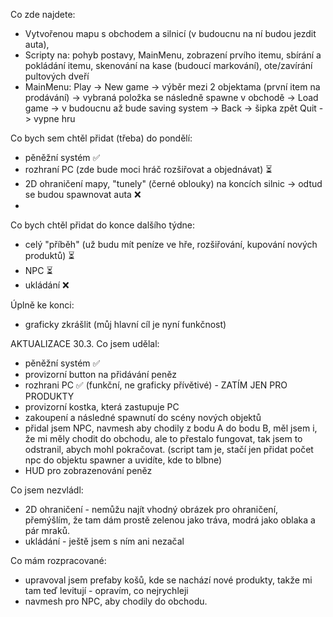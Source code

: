 Co zde najdete:
  - Vytvořenou mapu s obchodem a silnicí (v budoucnu na ní budou jezdit auta),
  - Scripty na: pohyb postavy, MainMenu, zobrazení prvího itemu, sbírání a pokládání itemu, skenování na kase (budoucí markování), ote/zavírání pultových dveří
  - MainMenu: Play -> New game -> výběr mezi 2 objektama (první item na prodávání) -> vybraná položka se následně spawne v obchodě
                   -> Load game -> v budoucnu až bude saving system
                   -> Back -> šipka zpět
              Quit -> vypne hru

 Co bych sem chtěl přidat (třeba) do pondělí:
   - pěněžní systém ✅
   - rozhraní PC (zde bude moci hráč rozšiřovat a objednávat) ⏳
   - 2D ohraničení mapy, "tunely" (černé oblouky) na koncích silnic -> odtud se budou spawnovat auta ❌
   - 

Co bych chtěl přidat do konce dalšího týdne:
  - celý "příběh" (už budu mít peníze ve hře, rozšiřování, kupování nových produktů) ⏳
  - NPC ⏳
  - ukládání ❌

Úplně ke konci:
  - graficky zkrášlit (můj hlavní cíl je nyní funkčnost)

AKTUALIZACE 30.3.
Co jsem udělal:
- pěněžní systém ✅
- provizorní button na přidávání peněz
- rozhrani PC ✅ (funkční, ne graficky přívětivé) - ZATÍM JEN PRO PRODUKTY
- provizorní kostka, která zastupuje PC
- zakoupení a následné spawnutí do scény nových objektů
- přidal jsem NPC, navmesh aby chodily z bodu A do bodu B, měl jsem i, že mi měly chodit do obchodu, ale to přestalo fungovat, tak jsem to odstranil, abych mohl pokračovat.
(script tam je, stačí jen přidat počet npc do objektu spawner a uvidíte, kde to blbne)
- HUD pro zobrazenování peněz

Co jsem nezvládl:
- 2D ohraničení - nemůžu najít vhodný obrázek pro ohraničení, přemýšlím, že tam dám prostě zelenou jako tráva, modrá jako oblaka a pár mraků.
- ukládání - ještě jsem s ním ani nezačal

Co mám rozpracované:
- upravoval jsem prefaby košů, kde se nachází nové produkty, takže mi tam teď levitují - opravím, co nejrychleji
- navmesh pro NPC, aby chodily do obchodu.
